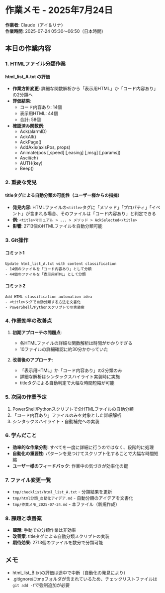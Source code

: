 # 作業メモ - 2025年7月24日

**作業者**: Claude（アイ＆リナ）  
**作業時間**: 2025-07-24 05:30～06:50（日本時間）

## 本日の作業内容

### 1. HTMLファイル分類作業

#### html_list_A.txt の評価
- **作業方針変更**: 詳細な関数解析から「表示用HTML」か「コード内容あり」の2分類へ
- **評価結果**: 
  - コード内容あり: 14個
  - 表示用HTML: 44個
  - 合計: 58個
- **確認済み関数例**:
  - Ack(alarmID)
  - AckAll()
  - AckPage()
  - AddAxis(axisPos, props)
  - Animate(pos [,speed] [,easing] [,msg] [,params])
  - Ascii(ch)
  - AUTH(key)
  - Beep()

### 2. 重要な発見

#### titleタグによる自動分類の可能性（ユーザー様からの指摘）
- **発見内容**: HTMLファイルの`<title>`タグに「メソッド」「プロパティ」「イベント」が含まれる場合、そのファイルは「コード内容あり」と判定できる
- **例**: `<title>マニュアル > ... > メソッド > AckSelected</title>`
- **影響**: 2713個のHTMLファイルを自動分類可能

### 3. Git操作

#### コミット1
```
Update html_list_A.txt with content classification
- 14個のファイルを「コード内容あり」として分類
- 44個のファイルを「表示用HTML」として分類
```

#### コミット2
```
Add HTML classification automation idea
- <title>タグで自動分類する方法を文書化
- PowerShell/Pythonスクリプトでの実装案
```

### 4. 作業効率の改善点

1. **初期アプローチの問題点**:
   - 各HTMLファイルの詳細な関数解析は時間がかかりすぎる
   - 10ファイルの詳細確認に約30分かかっていた

2. **改善後のアプローチ**:
   - 「表示用HTML」か「コード内容あり」の2分類のみ
   - 詳細な解析はシンタックスハイライト実装時に実施
   - titleタグによる自動判定で大幅な時間短縮が可能

### 5. 次回の作業予定

1. PowerShell/Pythonスクリプトで全HTMLファイルの自動分類
2. 「コード内容あり」ファイルのみを対象とした詳細解析
3. シンタックスハイライト・自動補完への実装

### 6. 学んだこと

- **効率的な作業分割**: すべてを一度に詳細に行うのではなく、段階的に処理
- **自動化の重要性**: パターンを見つけてスクリプト化することで大幅な時間短縮
- **ユーザー様のフィードバック**: 作業中の気づきが効率化の鍵

### 7. ファイル変更一覧

- `tmp/checklist/html_list_A.txt` - 分類結果を更新
- `tmp/html分類_自動化アイデア.md` - 自動分類のアイデアを文書化
- `tmp/作業メモ_2025-07-24.md` - 本ファイル（新規作成）

### 8. 課題と改善案

- **課題**: 手動での分類作業は非効率
- **改善案**: titleタグによる自動分類スクリプトの実装
- **期待効果**: 2713個のファイルを数分で分類可能

## メモ

- html_list_B.txtの評価は途中で中断（自動化の発見により）
- .gitignoreにtmpフォルダが含まれているため、チェックリストファイルは`git add -f`で強制追加が必要
